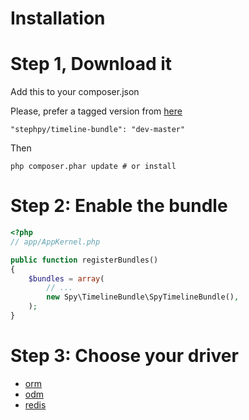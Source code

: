 # Installation

# Step 1, Download it

Add this to your composer.json

Please, prefer a tagged version from [here](https://packagist.org/packages/stephpy/TimelineBundle)

```
"stephpy/timeline-bundle": "dev-master"
```

Then

```
php composer.phar update # or install
```

# Step 2: Enable the bundle

```php
<?php
// app/AppKernel.php

public function registerBundles()
{
    $bundles = array(
        // ...
        new Spy\TimelineBundle\SpyTimelineBundle(),
    );
}
```

# Step 3: Choose your driver

- [orm](https://github.com/stephpy/TimelineBundle/blob/master/Resources/doc/installation/orm.markdown)
- [odm](https://github.com/stephpy/TimelineBundle/blob/master/Resources/doc/installation/odm.markdown)
- [redis](https://github.com/stephpy/TimelineBundle/blob/master/Resources/doc/installation/redis.markdown)
